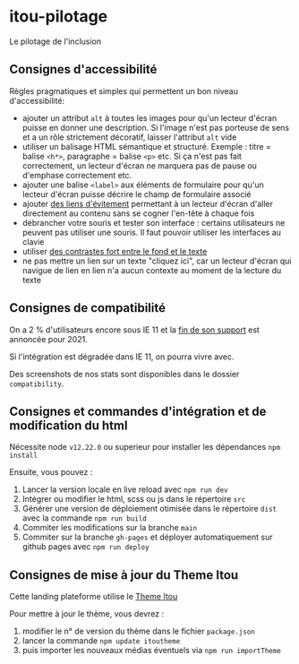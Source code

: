 # itou-pilotage

Le pilotage de l'inclusion

## Consignes d'accessibilité

Règles pragmatiques et simples qui permettent un bon niveau d'accessibilité:

- ajouter un attribut `alt` à toutes les images pour qu'un lecteur d'écran puisse en donner une description. Si l'image n'est pas porteuse de sens et a un rôle strictement décoratif, laisser l'attribut `alt` vide
- utiliser un balisage HTML sémantique et structuré. Exemple : titre = balise `<h*>`, paragraphe = balise `<p>` etc. Si ça n'est pas fait correctement, un lecteur d'écran ne marquera pas de pause ou d'emphase correctement etc.
- ajouter une balise `<label>` aux éléments de formulaire pour qu'un lecteur d'écran puisse décrire le champ de formulaire associé
- ajouter [des liens d'évitement](https://www.alsacreations.com/article/lire/572-Les-liens-d-evitement.html) permettant à un lecteur d'écran d'aller directement au contenu sans se cogner l'en-tête à chaque fois
- débrancher votre souris et tester son interface : certains utilisateurs ne peuvent pas utiliser une souris. Il faut pouvoir utiliser les interfaces au clavie
- utiliser [des contrastes fort entre le fond et le texte](https://webaim.org/resources/contrastchecker/)
- ne pas mettre un lien sur un texte "cliquez ici", car un lecteur d'écran qui navigue de lien en lien n'a aucun contexte au moment de la lecture du texte

## Consignes de compatibilité

On a 2 % d'utilisateurs encore sous IE 11 et la [fin de son support](https://techcommunity.microsoft.com/t5/microsoft-365-blog/microsoft-365-apps-say-farewell-to-internet-explorer-11-and/ba-p/1591666) est annoncée pour 2021.

Si l'intégration est dégradée dans IE 11, on pourra vivre avec.

Des screenshots de nos stats sont disponibles dans le dossier `compatibility`.

## Consignes et commandes d'intégration et de modification du html

Nécessite node `v12.22.0` ou superieur pour installer les dépendances `npm install`

Ensuite, vous pouvez :
1. Lancer la version locale en live reload avec `npm run dev`
2. Intégrer ou modifier le html, scss ou js dans le répertoire `src`
3. Générer une version de déploiement otimisée dans le répertoire `dist` avec la commande `npm run build`
4. Commiter les modifications sur la branche `main` 
5. Commiter sur la branche `gh-pages` et déployer automatiquement sur github pages avec `npm run deploy`


## Consignes de mise à jour du Theme Itou

Cette landing plateforme utilise le [Theme Itou](https://github.com/betagouv/itou-theme)

Pour mettre à jour le thème, vous devrez :
1. modifier le n° de version du thème dans le fichier `package.json`
2. lancer la commande `npm update itoutheme`
3. puis importer les nouveaux médias éventuels via `npm run importTheme`
